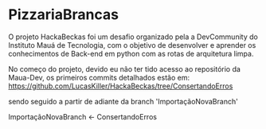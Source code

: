# PizzariaBrancas

O projeto HackaBeckas foi um desafio organizado pela a DevCommunity do Instituto Mauá de Tecnologia, com o objetivo de desenvolver e aprender os conhecimentos de Back-end em python com as rotas de arquitetura limpa.

No começo do projeto, devido eu não ter tido acesso ao repositório da Maua-Dev, os primeiros commits detalhados estão em: https://github.com/LucasKiller/HackaBeckas/tree/ConsertandoErros

sendo seguido a partir de adiante da branch 'ImportaçãoNovaBranch'

ImportaçãoNovaBranch <- ConsertandoErros
